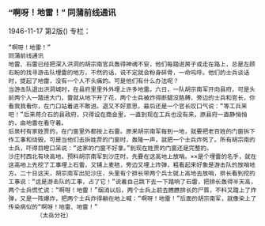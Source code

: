### “啊呀！地雷！”  同蒲前线通讯

1946-11-17
第2版()
专栏：

    “啊呀！地雷！” 
    同蒲前线通讯
    地雷、石雷已经把深入洪洞的胡宗南官兵轰得神魂不安，他们每踏进房子或走在路上，总是左顾右盼的找寻游击队埋雷的地方，不然的话，说不定就会粉身碎骨，一命呜呼。他们的士兵谈话时，提起了地雷，没有一个人不头痛的。可是他们有什么办法呢？
    当游击队退出洪洞城时，在县府里里外外埋上许多地雷。六日，一队胡宗南军开向县府，可是头前两个人一踏进大门，雷就从地下开了花，两个士兵被炸得断腿没胳膊，旁边的士兵和官长，你看我我看你，在门口站着进不敢进。退又不好意思，最后还是一个官长叹口气说：“等工兵来吧！”后来蒋介石的县政府，只得设在商会里，一直到现在工兵也没有来，原县府一直静悄悄的，由地雷在看守着。
    后泉村有家姓贾的，在门窗里外都按上石雷。原来胡宗南军每到一地，就要把老百姓的门窗拆下作工事和烧毁，可是当他们去拆姓贾的门窗时，轰隆一声，就把一个士兵炸死了。所有胡宗南的士兵，吓得目瞪口呆说：“这家的门窗不好拿。”到现在姓贾的门窗还是完整的。
    沙庄村西北有块高地，预料胡宗南军到沙庄时，先要在这高地上放哨。××是个埋雷的名手，就在这高地上先挖了工事埋上石雷，又铺上麦秸，旁边又埋上炸弹，粗看起来好象是游击队的放哨地方。二十日这天，胡宗南军出犯沙庄，头里有个排长带两个兵士就上高地去放哨，排长看到挖的工事说：“这是游击队的工事，占了它！”说着自己跳下去一下踏响了石雷，把排长轰得半天高，两个士兵慌忙说：“啊呀！地雷！”烟消以后，两个士兵上前去瞧瞧排长的尸首，不料又踏上了炸弹，又是一阵爆炸，把两个士兵炸得躺在地上喊：“啊呀！地雷！”后面的胡宗南军，就像染上了传染病似的“啊呀！地雷、地雷！”
            （太岳分社）
